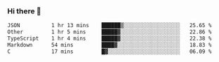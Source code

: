 ### Hi there 👋

<!--
**WShiBin/WShiBin** is a ✨ _special_ ✨ repository because its `README.md` (this file) appears on your GitHub profile.

Here are some ideas to get you started:

- 🔭 I’m currently working on ...
- 🌱 I’m currently learning ...
- 👯 I’m looking to collaborate on ...
- 🤔 I’m looking for help with ...
- 💬 Ask me about ...
- 📫 How to reach me: ...
- 😄 Pronouns: ...
- ⚡ Fun fact: ...
-->

<!--START_SECTION:waka-->

```txt
JSON          1 hr 13 mins    ██████▒░░░░░░░░░░░░░░░░░░   25.65 %
Other         1 hr 5 mins     █████▓░░░░░░░░░░░░░░░░░░░   22.86 %
TypeScript    1 hr 4 mins     █████▓░░░░░░░░░░░░░░░░░░░   22.38 %
Markdown      54 mins         ████▓░░░░░░░░░░░░░░░░░░░░   18.83 %
C             17 mins         █▓░░░░░░░░░░░░░░░░░░░░░░░   06.09 %
```

<!--END_SECTION:waka-->

